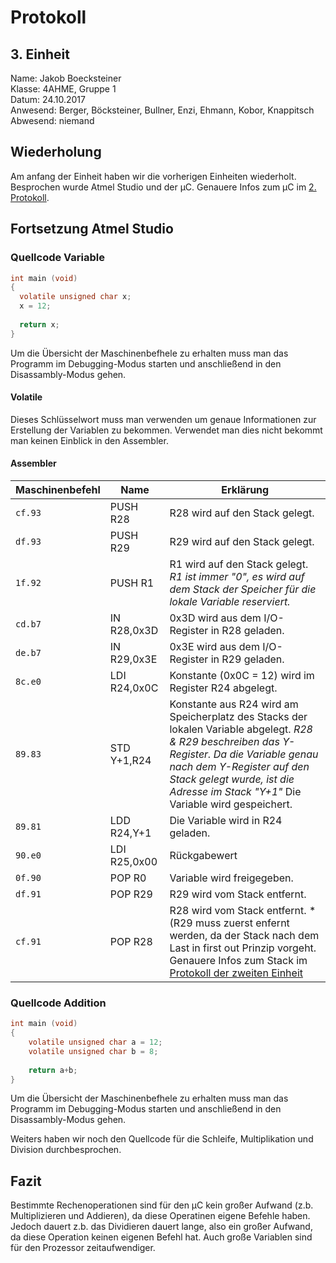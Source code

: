 # Protokoll
## 3. Einheit
  Name: Jakob Boecksteiner  
  Klasse: 4AHME, Gruppe 1  
  Datum: 24.10.2017  
  Anwesend: Berger, Böcksteiner, Bullner, Enzi, Ehmann, Kobor, Knappitsch  
  Abwesend: niemand  
  
  ## Wiederholung
  
  Am anfang der Einheit haben wir die vorherigen Einheiten wiederholt. Besprochen wurde Atmel Studio und der µC. Genauere Infos zum µC im [2. Protokoll](https://github.com/HTLMechatronics/m14-la1-sx/blob/boejam13/boejam13/README_17.10.2017.md).
  
  ## Fortsetzung Atmel Studio
  ### Quellcode Variable
  
  ```c
int main (void)
{
	volatile unsigned char x;
	x = 12;
	
	return x;
}
```
  Um die Übersicht der Maschinenbefhele zu erhalten muss man das Programm im Debugging-Modus starten und anschließend in den Disassambly-Modus gehen.
  
  #### Volatile
  
  Dieses Schlüsselwort muss man verwenden um genaue Informationen zur Erstellung der Variablen zu bekommen.
  Verwendet man dies nicht bekommt man keinen Einblick in den Assembler.
  
  #### Assembler
  
  Maschinenbefehl | Name | Erklärung
--------------- | --------- | ---------
`cf.93` | PUSH R28 | R28 wird auf den Stack gelegt.
`df.93` | PUSH R29 | R29 wird auf den Stack gelegt.
`1f.92` | PUSH R1 | R1 wird auf den Stack gelegt. *R1 ist immer "0", es wird auf dem Stack der Speicher für die lokale Variable reserviert.*
`cd.b7` | IN R28,0x3D | 0x3D wird aus dem I/O-Register in R28 geladen.
`de.b7` | IN R29,0x3E | 0x3E wird aus dem I/O-Register in R29 geladen.
`8c.e0` | LDI R24,0x0C | Konstante (0x0C = 12) wird im Register R24 abgelegt.
`89.83` | STD Y+1,R24 | Konstante aus R24 wird am Speicherplatz des Stacks der lokalen Variable abgelegt. *R28 & R29 beschreiben das Y-Register. Da die Variable genau nach dem Y-Register auf den Stack gelegt wurde, ist die Adresse im Stack "Y+1"* Die Variable wird gespeichert.
`89.81` | LDD R24,Y+1 | Die Variable wird in R24 geladen.
`90.e0` | LDI R25,0x00 | Rückgabewert
`0f.90` | POP R0 | Variable wird freigegeben.
`df.91` | POP R29 | R29 wird vom Stack entfernt.
`cf.91` | POP R28 | R28 wird vom Stack entfernt. *(R29 muss zuerst enfernt werden, da der Stack nach dem Last in first out Prinzip vorgeht. Genauere Infos zum Stack im [Protokoll der zweiten Einheit](https://github.com/HTLMechatronics/m14-la1-sx/blob/boejam13/boejam13/README_17.10.2017.md)

### Quellcode Addition

```c
int main (void)
{
	volatile unsigned char a = 12;
	volatile unsigned char b = 8;
	
	return a+b;
}
```
Um die Übersicht der Maschinenbefhele zu erhalten muss man das Programm im Debugging-Modus starten und anschließend in den Disassambly-Modus gehen.

Weiters haben wir noch den Quellcode für die Schleife, Multiplikation und Division durchbesprochen.

## Fazit 

Bestimmte Rechenoperationen sind für den µC kein großer Aufwand (z.b. Multiplizieren und Addieren), da diese Operatinen eigene Befehle haben. Jedoch dauert z.b. das Dividieren dauert lange, also ein großer Aufwand, da diese Operation keinen eigenen Befehl hat. 
Auch große Variablen sind für den Prozessor zeitaufwendiger.





  
